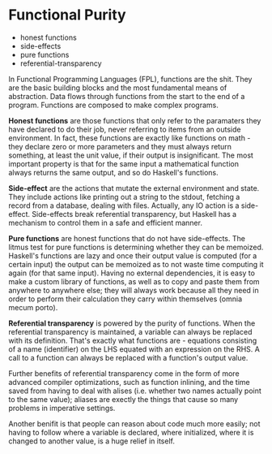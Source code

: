 # Functional Purity

- honest functions
- side-effects
- pure functions
- referential-transparency

In Functional Programming Languages (FPL), functions are the shit. They are the basic building blocks and the most fundamental means of abstraction. Data flows through functions from the start to the end of a program. Functions are composed to make complex programs.

**Honest functions** are those functions that only refer to the paramaters they have declared to do their job, never referring to items from an outside environment. In fact, these functions are exactly like functions on math - they declare zero or more parameters and they must always return something, at least the unit value, if their output is insignificant. The most important property is that for the same input a mathematical function always returns the same output, and so do Haskell's functions.

**Side-effect** are the actions that mutate the external environment and state. They include actions like printing out a string to the stdout, fetching a record from a database, dealing with files. Actually, any IO action is a side-effect. Side-effects break referential transparency, but Haskell has a mechanism to control them in a safe and efficient manner.

**Pure functions** are honest functions that do not have side-effects. The litmus test for pure functions is determining whether they can be memoized. Haskell's functions are lazy and once their output value is computed (for a certain input) the output can be memoized as to not waste time computing it again (for that same input). Having no external dependencies, it is easy to make a custom library of functions, as well as to copy and paste them from anywhere to anywhere else; they will always work because all they need in order to perform their calculation they carry within themselves (omnia mecum porto).

**Referential transparency** is powered by the purity of functions. When the referential transparency is maintained, a variable can always be replaced with its definition. That's exactly what functions are - equations consisting of a name (identifier) on the LHS equated with an expression on the RHS. A call to a function can always be replaced with a function's output value.

Further benefits of referential transparency come in the form of more advanced compiler optimizations, such as function inlining, and the time saved from having to deal with alises (i.e. whether two names actually point to the same value); aliases are exectly the things that cause so many problems in imperative settings.

Another benifit is that people can reason about code much more easily; not having to follow where a variable is declared, where initialized, where it is changed to another value, is a huge relief in itself.
